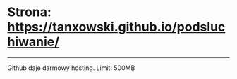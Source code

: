 # Strona: https://tanxowski.github.io/podsluchiwanie/  
---
Github daje darmowy hosting.
Limit: 500MB 


